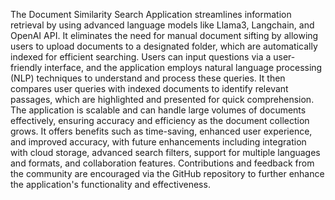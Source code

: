 The Document Similarity Search Application streamlines information retrieval by using advanced language models like Llama3, Langchain, and OpenAI API. It eliminates the need for manual document sifting by allowing users to upload documents to a designated folder, which are automatically indexed for efficient searching. Users can input questions via a user-friendly interface, and the application employs natural language processing (NLP) techniques to understand and process these queries. It then compares user queries with indexed documents to identify relevant passages, which are highlighted and presented for quick comprehension. The application is scalable and can handle large volumes of documents effectively, ensuring accuracy and efficiency as the document collection grows. It offers benefits such as time-saving, enhanced user experience, and improved accuracy, with future enhancements including integration with cloud storage, advanced search filters, support for multiple languages and formats, and collaboration features. Contributions and feedback from the community are encouraged via the GitHub repository to further enhance the application's functionality and effectiveness.
